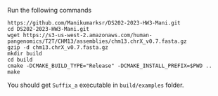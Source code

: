 Run the following commands 
```
https://github.com/Manikumarksr/DS202-2023-HW3-Mani.git
cd DS202-2023-HW3-Mani.git
wget https://s3-us-west-2.amazonaws.com/human-pangenomics/T2T/CHM13/assemblies/chm13.chrX_v0.7.fasta.gz
gzip -d chm13.chrX_v0.7.fasta.gz
mkdir build
cd build
cmake -DCMAKE_BUILD_TYPE="Release" -DCMAKE_INSTALL_PREFIX=$PWD ..
make
```

You should get `Suffix_a` executable in `build/examples` folder.

